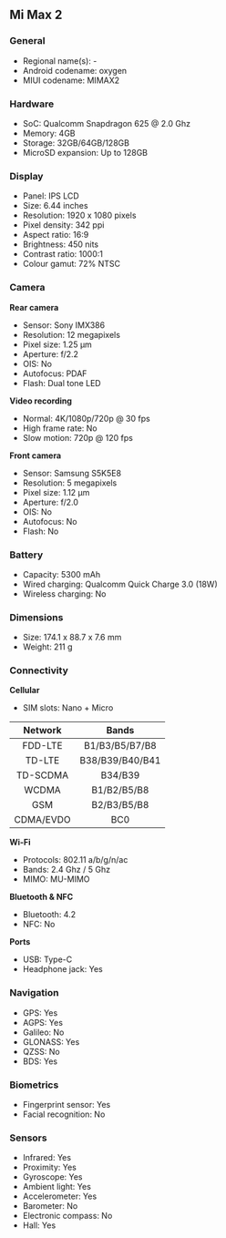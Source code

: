 ## Mi Max 2

### General

* Regional name(s): -
* Android codename: oxygen
* MIUI codename: MIMAX2

### Hardware

* SoC: Qualcomm Snapdragon 625 @ 2.0 Ghz
* Memory: 4GB
* Storage: 32GB/64GB/128GB
* MicroSD expansion: Up to 128GB

### Display

* Panel: IPS LCD
* Size: 6.44 inches
* Resolution: 1920 x 1080 pixels
* Pixel density: 342 ppi
* Aspect ratio: 16:9
* Brightness: 450 nits
* Contrast ratio: 1000:1
* Colour gamut: 72% NTSC

### Camera

**Rear camera**

* Sensor: Sony IMX386
* Resolution: 12 megapixels
* Pixel size: 1.25 µm
* Aperture: f/2.2
* OIS: No
* Autofocus: PDAF
* Flash: Dual tone LED

**Video recording**

* Normal: 4K/1080p/720p @ 30 fps
* High frame rate: No
* Slow motion: 720p @ 120 fps

**Front camera**

* Sensor: Samsung S5K5E8
* Resolution: 5 megapixels
* Pixel size: 1.12 µm
* Aperture: f/2.0
* OIS: No
* Autofocus: No
* Flash: No

### Battery

* Capacity: 5300 mAh
* Wired charging: Qualcomm Quick Charge 3.0 (18W)
* Wireless charging: No

### Dimensions

* Size: 174.1 x 88.7 x 7.6 mm
* Weight: 211 g

### Connectivity

**Cellular**

* SIM slots: Nano + Micro

|  Network  | Bands |
|:---------:|:---------------:|
|  FDD-LTE  |  B1/B3/B5/B7/B8 |
|   TD-LTE  | B38/B39/B40/B41 |
|  TD-SCDMA |     B34/B39     |
|   WCDMA   |   B1/B2/B5/B8   |
|    GSM    |   B2/B3/B5/B8   |
| CDMA/EVDO |       BC0       |

**Wi-Fi**

* Protocols: 802.11 a/b/g/n/ac
* Bands: 2.4 Ghz / 5 Ghz
* MIMO: MU-MIMO

**Bluetooth & NFC**

* Bluetooth: 4.2
* NFC: No

**Ports**

* USB: Type-C
* Headphone jack: Yes

### Navigation

* GPS: Yes
* AGPS: Yes
* Galileo: No
* GLONASS: Yes
* QZSS: No
* BDS: Yes

### Biometrics

* Fingerprint sensor: Yes
* Facial recognition: No

### Sensors

* Infrared: Yes
* Proximity: Yes
* Gyroscope: Yes
* Ambient light: Yes
* Accelerometer: Yes
* Barometer: No
* Electronic compass: No
* Hall: Yes